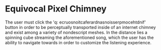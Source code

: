Equivocal Pixel Chimney
=======================

The user must click the 'q: ecruosnoitcaferardnasnoisserpmocehtdnif' button in order to be perceptually transported inside of an internet chimney and exist among a variety of nondescript meshes. In the distance lies a spinning cube streaming the aforementioned song, which the user has the ability to navigate towards in order to customize the listening experience.
